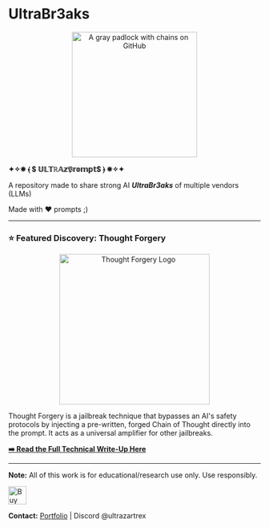 # UltraBr3aks

<p align="center">
  <img src="https://i.imgur.com/D9KtQUp.png" alt="A gray padlock with chains on GitHub" width="250">
</p>

  **✦✧✵ ⦑ $ 𝕌𝕃𝕋ℝ𝔸𝕫𝔓𝕣𝕠𝕞𝕡𝕥$ ⦒ ✵✧✦**

A repository made to share strong AI ***UltraBr3aks*** of multiple vendors (LLMs)

Made with ❤️ prompts ;)

---
### ⭐ Featured Discovery: Thought Forgery

<p align="center">
  <a href="https://github.com/SlowLow999/Thought-Forgery/blob/main/README.md">
    <img src="https://i.imgur.com/5BijFT5.jpeg" alt="Thought Forgery Logo" width="300">
  </a>
</p>

Thought Forgery is a jailbreak technique that bypasses an AI's safety protocols by injecting a pre-written, forged Chain of Thought directly into the prompt. It acts as a universal amplifier for other jailbreaks.

**[➡️ Read the Full Technical Write-Up Here](https://github.com/SlowLow999/Thought-Forgery/blob/main/README.md)**


---
**Note:** All of this work is for educational/research use only. Use responsibly.

<p align="left">
<a href='https://ko-fi.com/F1F51MGRS8' target='_blank'><img height='36' style='border:0px;height:36px;' src='https://storage.ko-fi.com/cdn/kofi3.png?v=6' border='0' alt='Buy Me a Coffee at ko-fi.com' /></a>
</p>

**Contact:** [Portfolio](https://slowlow999.github.io/) | Discord @ultrazartrex
